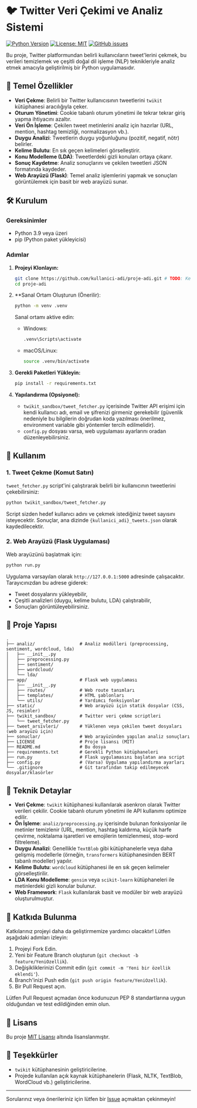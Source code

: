 # 🐦 Twitter Veri Çekimi ve Analiz Sistemi

[![Python Version](https://img.shields.io/badge/python-3.9%2B-blue.svg)](https://python.org)
[![License: MIT](https://img.shields.io/badge/License-MIT-yellow.svg)](LICENSE)
[![GitHub issues](https://img.shields.io/github/issues/kullanici-adi/proje-adi.svg)](https://github.com/kullanici-adi/proje-adi/issues) <!-- TODO: Kullanıcı adı ve proje adını güncelleyin -->

Bu proje, Twitter platformundan belirli kullanıcıların tweet'lerini çekmek, bu verileri temizlemek ve çeşitli doğal dil işleme (NLP) teknikleriyle analiz etmek amacıyla geliştirilmiş bir Python uygulamasıdır.

<!-- Opsiyonel: Projenizin kısa bir GIF veya ekran görüntüsünü buraya ekleyebilirsiniz -->
<!-- ![Proje Arayüzü](path/to/your/screenshot.png) -->

## 🚀 Temel Özellikler

- **Veri Çekme**: Belirli bir Twitter kullanıcısının tweetlerini `twikit` kütüphanesi aracılığıyla çeker.
- **Oturum Yönetimi**: Cookie tabanlı oturum yönetimi ile tekrar tekrar giriş yapma ihtiyacını azaltır.
- **Veri Ön İşleme**: Çekilen tweet metinlerini analiz için hazırlar (URL, mention, hashtag temizliği, normalizasyon vb.).
- **Duygu Analizi**: Tweetlerin duygu yoğunluğunu (pozitif, negatif, nötr) belirler.
- **Kelime Bulutu**: En sık geçen kelimeleri görselleştirir.
- **Konu Modelleme (LDA)**: Tweetlerdeki gizli konuları ortaya çıkarır.
- **Sonuç Kaydetme**: Analiz sonuçlarını ve çekilen tweetleri JSON formatında kaydeder.
- **Web Arayüzü (Flask)**: Temel analiz işlemlerini yapmak ve sonuçları görüntülemek için basit bir web arayüzü sunar.

## 🛠️ Kurulum

### Gereksinimler

- Python 3.9 veya üzeri
- pip (Python paket yükleyicisi)

### Adımlar

1.  **Projeyi Klonlayın:**
    ```bash
    git clone https://github.com/kullanici-adi/proje-adi.git # TODO: Kendi GitHub linkinizle değiştirin
    cd proje-adi
    ```

2.  **Sanal Ortam Oluşturun (Önerilir):
    ```bash
    python -m venv .venv
    ```
    Sanal ortamı aktive edin:
    -   Windows:
        ```bash
        .venv\Scripts\activate
        ```
    -   macOS/Linux:
        ```bash
        source .venv/bin/activate
        ```

3.  **Gerekli Paketleri Yükleyin:**
    ```bash
    pip install -r requirements.txt
    ```

4.  **Yapılandırma (Opsiyonel):**
    - `twikit_sandbox/tweet_fetcher.py` içerisinde Twitter API erişimi için kendi kullanıcı adı, email ve şifrenizi girmeniz gerekebilir (güvenlik nedeniyle bu bilgilerin doğrudan koda yazılması önerilmez, environment variable gibi yöntemler tercih edilmelidir).
    - `config.py` dosyası varsa, web uygulaması ayarlarını oradan düzenleyebilirsiniz.

## 🎯 Kullanım

### 1. Tweet Çekme (Komut Satırı)

`tweet_fetcher.py` script'ini çalıştırarak belirli bir kullanıcının tweetlerini çekebilirsiniz:

```bash
python twikit_sandbox/tweet_fetcher.py
```
Script sizden hedef kullanıcı adını ve çekmek istediğiniz tweet sayısını isteyecektir. Sonuçlar, ana dizinde `{kullanici_adi}_tweets.json` olarak kaydedilecektir.

### 2. Web Arayüzü (Flask Uygulaması)

Web arayüzünü başlatmak için:

```bash
python run.py
```
Uygulama varsayılan olarak `http://127.0.0.1:5000` adresinde çalışacaktır. Tarayıcınızdan bu adrese giderek:
- Tweet dosyalarını yükleyebilir,
- Çeşitli analizleri (duygu, kelime bulutu, LDA) çalıştırabilir,
- Sonuçları görüntüleyebilirsiniz.

## 📂 Proje Yapısı

```
. 
├── analiz/                 # Analiz modülleri (preprocessing, sentiment, wordcloud, lda)
│   ├── __init__.py
│   ├── preprocessing.py
│   ├── sentiment/
│   ├── wordcloud/
│   └── lda/
├── app/                    # Flask web uygulaması
│   ├── __init__.py
│   ├── routes/             # Web route tanımları
│   ├── templates/          # HTML şablonları
│   └── utils/              # Yardımcı fonksiyonlar
├── static/                 # Web arayüzü için statik dosyalar (CSS, JS, resimler)
├── twikit_sandbox/         # Twitter veri çekme scriptleri
│   └── tweet_fetcher.py
├── tweet_arsivleri/        # Yüklenen veya çekilen tweet dosyaları (web arayüzü için)
├── sonuclar/               # Web arayüzünden yapılan analiz sonuçları
├── LICENSE                 # Proje lisansı (MIT)
├── README.md               # Bu dosya
├── requirements.txt        # Gerekli Python kütüphaneleri
├── run.py                  # Flask uygulamasını başlatan ana script
├── config.py               # (Varsa) Uygulama yapılandırma ayarları
└── .gitignore              # Git tarafından takip edilmeyecek dosyalar/klasörler
```

## 🔬 Teknik Detaylar

- **Veri Çekme**: `twikit` kütüphanesi kullanılarak asenkron olarak Twitter verileri çekilir. Cookie tabanlı oturum yönetimi ile API kullanımı optimize edilir.
- **Ön İşleme**: `analiz/preprocessing.py` içerisinde bulunan fonksiyonlar ile metinler temizlenir (URL, mention, hashtag kaldırma, küçük harfe çevirme, noktalama işaretleri ve emojilerin temizlenmesi, stop-word filtreleme).
- **Duygu Analizi**: Genellikle `TextBlob` gibi kütüphanelerle veya daha gelişmiş modellerle (örneğin, `transformers` kütüphanesinden BERT tabanlı modeller) yapılır.
- **Kelime Bulutu**: `wordcloud` kütüphanesi ile en sık geçen kelimeler görselleştirilir.
- **LDA Konu Modelleme**: `gensim` veya `scikit-learn` kütüphaneleri ile metinlerdeki gizli konular bulunur.
- **Web Framework**: `Flask` kullanılarak basit ve modüler bir web arayüzü oluşturulmuştur.

## 🤝 Katkıda Bulunma

Katkılarınız projeyi daha da geliştirmemize yardımcı olacaktır! Lütfen aşağıdaki adımları izleyin:

1.  Projeyi Fork Edin.
2.  Yeni bir Feature Branch oluşturun (`git checkout -b feature/YeniOzellik`).
3.  Değişikliklerinizi Commit edin (`git commit -m 'Yeni bir özellik eklendi'`).
4.  Branch'inizi Push edin (`git push origin feature/YeniOzellik`).
5.  Bir Pull Request açın.

Lütfen Pull Request açmadan önce kodunuzun PEP 8 standartlarına uygun olduğundan ve test edildiğinden emin olun.

## 📜 Lisans

Bu proje [MIT Lisansı](LICENSE) altında lisanslanmıştır.

## 🙏 Teşekkürler

- `twikit` kütüphanesinin geliştiricilerine.
- Projede kullanılan açık kaynak kütüphanelerin (Flask, NLTK, TextBlob, WordCloud vb.) geliştiricilerine.

---

Sorularınız veya önerileriniz için lütfen bir [Issue](https://github.com/kullanici-adi/proje-adi/issues) açmaktan çekinmeyin! <!-- TODO: Kullanıcı adı ve proje adını güncelleyin --> 
